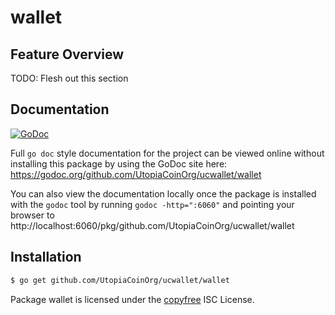 wallet
======

## Feature Overview

TODO: Flesh out this section

## Documentation

[![GoDoc](https://godoc.org/github.com/UtopiaCoinOrg/ucwallet/wallet?status.png)](https://godoc.org/github.com/UtopiaCoinOrg/ucwallet/wallet)

Full `go doc` style documentation for the project can be viewed online without
installing this package by using the GoDoc site here:
https://godoc.org/github.com/UtopiaCoinOrg/ucwallet/wallet

You can also view the documentation locally once the package is installed with
the `godoc` tool by running `godoc -http=":6060"` and pointing your browser to
http://localhost:6060/pkg/github.com/UtopiaCoinOrg/ucwallet/wallet

## Installation

```bash
$ go get github.com/UtopiaCoinOrg/ucwallet/wallet
```

Package wallet is licensed under the [copyfree](http://copyfree.org) ISC
License.
